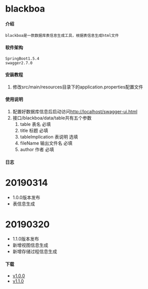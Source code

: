 # blackboa

#### 介绍
	blackboa是一款数据库表信息生成工具，根据表信息生成html文件

#### 软件架构
	SpringBoot1.5.4
	swagger2.7.0


#### 安装教程

1. 修改src/main/resources目录下的application.properties配置文件


#### 使用说明

1. 配置好数据库信息后启动访问[http://localhost/swagger-ui.html](http://localhost/swagger-ui.html)
2. 接口/blackboa/data/table共有五个参数
	1. table 表名 必填
	2. title 标题 必填
	3. tableImplication 表说明 选填
	4. fileName 输出文件名 必填
	5. author 作者 必填

#### 日志

# 20190314 #
- 1.0.0版本发布
- 表信息生成

# 20190320 #
- 1.1.0版本发布
- 新增视图信息生成
- 新增存储过程信息生成

#### 下载
- [v1.0.0](https://gitee.com/bendaxia/blackboa/releases/blackboa-v1.0.0)
- [v1.1.0](https://gitee.com/bendaxia/blackboa/releases/blackboa-v1.1.0) 